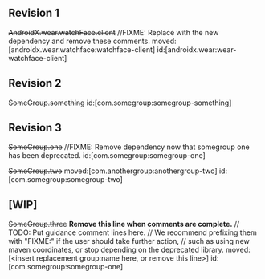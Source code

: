 ## Revision 1

~~AndroidX.wear.watchFace.client~~
//FIXME: Replace with the new dependency and remove these comments.
moved:[androidx.wear.watchface:watchface-client]
id:[androidx.wear:wear-watchface-client]

## Revision 2

~~SomeGroup.something~~
id:[com.somegroup:somegroup-something]

## Revision 3

~~SomeGroup.one~~
//FIXME: Remove dependency now that somegroup one has been deprecated.
id:[com.somegroup:somegroup-one]

~~SomeGroup.two~~
moved:[com.anothergroup:anothergroup-two]
id:[com.somegroup:somegroup-two]

## [WIP]

~~SomeGroup.three~~
**Remove this line when comments are complete.**
// TODO: Put guidance comment lines here.
// We recommend prefixing them with "FIXME:" if the user should take further action,
// such as using new maven coordinates, or stop depending on the deprecated library.
moved:[<insert replacement group:name here, or remove this line>]
id:[com.somegroup:somegroup-one]
